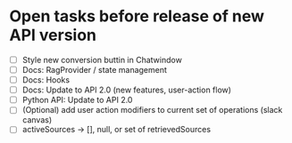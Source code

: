 # Open tasks before release of new API version

- [ ] Style new conversion buttin in Chatwindow
- [ ] Docs: RagProvider / state management
- [ ] Docs: Hooks
- [ ] Docs: Update to API 2.0 (new features, user-action flow)
- [ ] Python API: Update to API 2.0
- [ ] (Optional) add user action modifiers to current set of operations (slack canvas)
- [ ] activeSources -> [], null, or set of retrievedSources